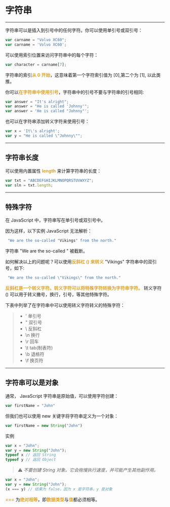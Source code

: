 # 字符串
***
字符串可以是插入到引号中的任何字符。你可以使用单引号或双引号：
```javascript
var carname = "Volvo XC60";
var carname = 'Volvo XC60';
```
可以使用索引位置来访问字符串中的每个字符：
```javascript
var character = carname[7];
```
字符串的索引<font color=#dea32c>**从 0 开始**</font>，这意味着第一个字符索引值为 [0],第二个为 [1], 以此类推。

你可以<font color=#dea32c>**在字符串中使用引号**</font>，字符串中的引号不要与字符串的引号相同:
```javascript
var answer = "It's alright";
var answer = "He is called 'Johnny'";
var answer = 'He is called "Johnny"';
```
也可以在字符串添加转义字符来使用引号：
```javascript
var x = 'It\'s alright';
var y = "He is called \"Johnny\"";
```
***
## 字符串长度
可以使用内置属性 <font color=#dea32c>**length**</font> 来计算字符串的长度：
```javascript
var txt = "ABCDEFGHIJKLMNOPQRSTUVWXYZ";
var sln = txt.length;
```
***
## 特殊字符
在 JavaScript 中，字符串写在单引号或双引号中。

因为这样，以下实例 JavaScript 无法解析：
```javascript
 "We are the so-called "Vikings" from the north."
```
字符串 "We are the so-called " 被截断。

如何解决以上的问题呢？可以使用<font color=#dea32c>**反斜杠 (\) 来转义**</font> "Vikings" 字符串中的双引号，如下:
```javascript
 "We are the so-called \"Vikings\" from the north."
```
<font color=#dea32c>**反斜杠是一个转义字符。转义字符可以将特殊字符转换为字符串字符。**</font>
转义字符 (\) 可以用于转义撇号，换行，引号，等其他特殊字符。

下表中列举了在字符串中可以使用转义字符转义的特殊字符：
> * \'	单引号
> * \"	双引号
> * \\	反斜杠
> * \n	换行
> * \r	回车
> * \t	tab(制表符)
> * \b	退格符
> * \f	换页符
***
## 字符串可以是对象
通常， JavaScript 字符串是原始值，可以使用字符创建：  
```javascript
var firstName = "John"
```
但我们也可以使用 new 关键字将字符串定义为一个对象：  
```javascript
var firstName = new String("John")
```
实例
```javascript
var x = "John";
var y = new String("John");
typeof x // 返回 String
typeof y // 返回 Object
```
> ⚠️ *不要创建 String 对象。它会拖慢执行速度，并可能产生其他副作用。*
```javascript
var x = "John";             
var y = new String("John");
(x === y) // 结果为 false，因为 x 是字符串，y 是对象
```
<font color=#dea32c>**===**</font> 为<font color=#dea32c>**绝对相等**</font>，即<font color=#dea32c>**数据类型**</font>与<font color=#dea32c>**值**</font>都必须相等。





